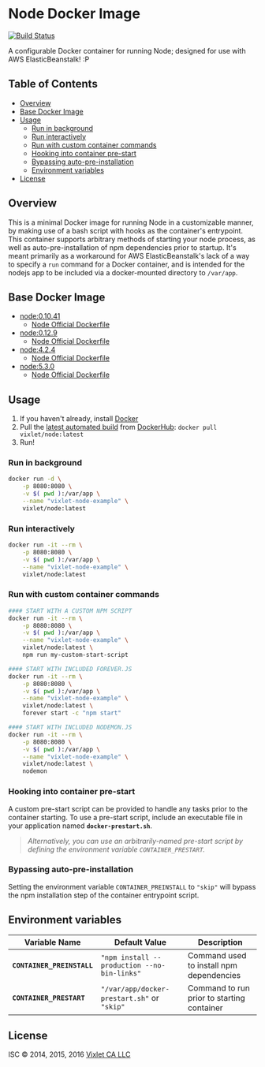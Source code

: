 # Node Docker Image

[![Build Status](https://travis-ci.org/Vixlet/docker-node.svg?branch=master)](https://travis-ci.org/Vixlet/docker-node)

A configurable Docker container for running Node; designed for use with AWS ElasticBeanstalk! :P


## Table of Contents
- [Overview](#overview)
- [Base Docker Image](#basedockerimage)
- [Usage](#usage)
    + [Run in background](#runinbackground)
    + [Run interactively](#runinteractively)
    + [Run with custom container commands](#runwithcustomcontainercommands)
    + [Hooking into container pre-start](#hookingintocontainerprestart)
    + [Bypassing auto-pre-installation](#bypassingautopreinstallation)
    + [Environment variables](#environmentvariables)
- [License](#license)


## Overview
This is a minimal Docker image for running Node in a customizable manner, by making use of a bash script with hooks as the container's entrypoint. This container supports arbitrary methods of starting your node process, as well as auto-pre-installation of npm dependencies prior to startup. It's meant primarily as a workaround for AWS ElasticBeanstalk's lack of a way to specify a `run` command for a Docker container, and is intended for the nodejs app to be included via a docker-mounted directory to `/var/app`.


## Base Docker Image
- [node:0.10.41](https://registry.hub.docker.com/u/library/node/)
    + [Node Official Dockerfile](https://github.com/joyent/docker-node/blob/master/0.10/Dockerfile)
- [node:0.12.9](https://registry.hub.docker.com/u/library/node/)
    + [Node Official Dockerfile](https://github.com/joyent/docker-node/blob/master/0.12/Dockerfile)
- [node:4.2.4](https://registry.hub.docker.com/u/library/node/)
    + [Node Official Dockerfile](https://github.com/joyent/docker-node/blob/master/4.2/Dockerfile)
- [node:5.3.0](https://registry.hub.docker.com/u/library/node/)
    + [Node Official Dockerfile](https://github.com/joyent/docker-node/blob/master/5.3/Dockerfile)


## Usage
1. If you haven't already, install [Docker](https://www.docker.com/)
2. Pull the [latest automated build](https://registry.hub.docker.com/u/vixlet/node/) from [DockerHub](https://registry.hub.docker.com/u/): `docker pull vixlet/node:latest`
3. Run!

### Run in background
```sh
docker run -d \
    -p 8080:8080 \
    -v $( pwd ):/var/app \
    --name "vixlet-node-example" \
    vixlet/node:latest
```

### Run interactively
```sh
docker run -it --rm \
    -p 8080:8080 \
    -v $( pwd ):/var/app \
    --name "vixlet-node-example" \
    vixlet/node:latest
```

### Run with custom container commands
```sh
#### START WITH A CUSTOM NPM SCRIPT
docker run -it --rm \
    -p 8080:8080 \
    -v $( pwd ):/var/app \
    --name "vixlet-node-example" \
    vixlet/node:latest \
    npm run my-custom-start-script

#### START WITH INCLUDED FOREVER.JS
docker run -it --rm \
    -p 8080:8080 \
    -v $( pwd ):/var/app \
    --name "vixlet-node-example" \
    vixlet/node:latest \
    forever start -c "npm start"

#### START WITH INCLUDED NODEMON.JS
docker run -it --rm \
    -p 8080:8080 \
    -v $( pwd ):/var/app \
    --name "vixlet-node-example" \
    vixlet/node:latest \
    nodemon
```

### Hooking into container pre-start
A custom pre-start script can be provided to handle any tasks prior to the container starting. To use a pre-start script, include an executable file in your application named **`docker-prestart.sh`**.

> _Alternatively, you can use an arbitrarily-named pre-start script by defining the environment variable `CONTAINER_PRESTART`._

### Bypassing auto-pre-installation
Setting the environment variable `CONTAINER_PREINSTALL` to `"skip"` will bypass the npm installation step of the container entrypoint script.


## Environment variables
| Variable Name | Default Value | Description |
| ------------- | ------------- | ----------- |
| **`CONTAINER_PREINSTALL`** | `"npm install --production --no-bin-links"` | Command used to install npm dependencies |
| **`CONTAINER_PRESTART`** | `"/var/app/docker-prestart.sh"` or `"skip"` | Command to run prior to starting container |


## License
ISC © 2014, 2015, 2016 [Vixlet CA LLC](http://www.vixlet.com/)

